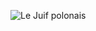 ![Le Juif polonais](https://upload.wikimedia.org/wikipedia/commons/thumb/d/d9/Macracantha_arcuata_-_Curved_Spiny_Spider_%288550192839%29_by_Rushen_edit.jpg/350px-Macracantha_arcuata_-_Curved_Spiny_Spider_%288550192839%29_by_Rushen_edit.jpg)